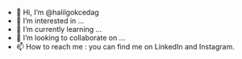 - 👋 Hi, I’m @halilgokcedag
- 👀 I’m interested in ...
- 🌱 I’m currently learning ...
- 💞️ I’m looking to collaborate on ...
- 📫 How to reach me : you can find me on LinkedIn and Instagram.

<!---
halilgokcedag/halilgokcedag is a ✨ special ✨ repository because its `README.md` (this file) appears on your GitHub profile.
You can click the Preview link to take a look at your changes.
--->
